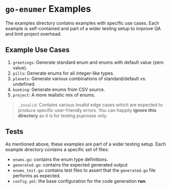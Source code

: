 # `go-enumer` Examples

The examples directory contains examples with specific use cases.
Each example is self-contained and part of a wider testing setup to improve QA and limit project overhead.

## Example Use Cases

1. `greetings`: Generate standard enum and enums with default value (zero value).
2. `pills`: Generate enums for all integer-like types.
3. `planets`: Generate various combinations of standard/default vs. undefined.
4. `booking`: Generate enums from CSV source.
5. `project`: A more realistic mix of enums.

> `_invalid`: Contains various invalid edge cases which are expected to produce specific user-friendly errors.
> You can happily **ignore this directory** as it is for testing puproses only.

## Tests

As mentioned above, these examples are part of a wider testing setup.
Each example directory contains a specific set of files:

- `enums.go`: contains the enum type definitions.
- `generated.go`: contains the expected generated output.
- `enums_test.go`: contains test files to assert that the `generated.go` file performs as expected.
- `config.yml`: the base configuration for the code generation **run**.
